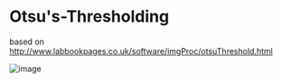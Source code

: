 # Otsu's-Thresholding
based on http://www.labbookpages.co.uk/software/imgProc/otsuThreshold.html

![image](https://user-images.githubusercontent.com/8725163/161458376-efb7c652-0ba9-4b03-8c2e-d32a5f3026b4.png)
